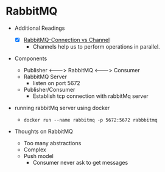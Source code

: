 # RabbitMQ

- Additional Readings
	- [x] [RabbitMQ-Connection vs Channel](https://faun.pub/rabbitmq-connection-vs-channel-aed1188a7f3a)
		- Channels help us to perform operations in parallel.

- Components
	- Publisher <---> RabbitMQ <---> Consumer	
	- RabbitMQ Server
		- listen on port 5672
	- Publisher/Consumer
		- Establish tcp connection with rabbitMq server

- running rabbitMq server using docker
	- `docker run --name rabbitmq -p 5672:5672 rabbbitmq`

- Thoughts on RabbitMQ
	- Too many abstractions
	- Complex
	- Push model
		- Consumer never ask to get messages